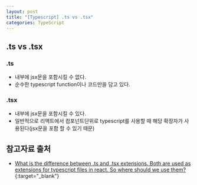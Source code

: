 ```yaml
---
layout: post
title: "[Typescript] .ts vs .tsx"
categories: TypeScript
---
```

## .ts vs .tsx
### .ts
- 내부에 jsx문을 포함시킬 수 없다.
- 순수한 typescript function이나 코드만을 담고 있다.

### .tsx
- 내부에 jsx문을 포함시킬 수 있다.
- 일반적으로 리액트에서 컴포넌트단위로 typescript를 사용할 때 해당 확장자가 사용된다(jsx문을 포함 할 수 있기 때문)

## 참고자료 출처
- [What is the difference between .ts and .tsx extensions. Both are used as extensions for typescript files in react. So where should we use them?](https://localcoder.org/what-is-the-difference-between-ts-and-tsx-extensions-both-are-used-as-extensi){:target="\_blank"}
